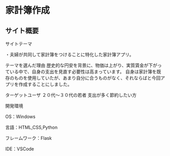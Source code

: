 # 家計簿作成

## サイト概要

サイトテーマ

・夫婦が共同して家計簿をつけることに特化した家計簿アプリ。

テーマを選んだ理由 歴史的な円安を背景に、物価は上がり、実質賃金が下がっている中で、自身の支出を見直す必要性は高まっています。 自身は家計簿を既存のものを使用していたが、あまり自分に合うものがなく、それならばと今回アプリを作成することにしました。

ターゲットユーザ ２０代〜３０代の若者 支出が多く節約したい方

開発環境

OS：Windows

言語：HTML,CSS,Python

フレームワーク：Flask

IDE：VSCode
